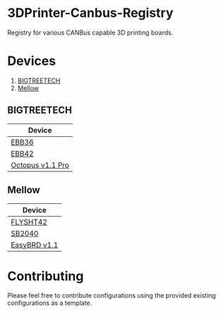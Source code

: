 # 3DPrinter-Canbus-Registry
Registry for various CANBus capable 3D printing boards.

# Devices

1. [BIGTREETECH](#BIGTREETECH)
1. [Mellow](#Mellow)

## BIGTREETECH

| Device |
| --- |
| [EBB36](btt-ebb36/) |
| [EBB42](btt-ebb42/) |
| [Octopus v1.1 Pro](octopus-v1.1-pro/) |


## Mellow

| Device |
| --- |
| [FLYSHT42](mellow-flysht42/) |
| [SB2040](mellow-sb2040/) | 
| [EasyBRD v1.1](mellow-easybrd-v1.1/) | 

# Contributing

Please feel free to contribute configurations using the provided existing configurations as a template.